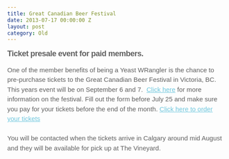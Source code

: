 ```yaml
---
title: Great Canadian Beer Festival
date: 2013-07-17 00:00:00 Z
layout: post
category: Old
---
```


<h1 style="display: block; font-family: Helvetica; font-size: 40px; font-style: normal; font-weight: bold; line-height: 125%; letter-spacing: -1px; margin: 0px; color: #606060 ! important; text-align: left;"> </h1><h3 style="display: block; font-family: Helvetica; font-size: 18px; font-style: normal; font-weight: bold; line-height: 125%; letter-spacing: -0.5px; margin: 0px; color: #606060 ! important; text-align: left;"> Ticket presale event for paid members.</h3><p style="color: #606060; font-family: Helvetica; font-size: 15px; line-height: 150%; text-align: left;"> One of the member benefits of being a Yeast WRangler is the chance to pre-purchase tickets to the Great Canadian Beer Festival in Victoria&#44; BC. This years event will be on September 6 and 7.&nbsp; <a href="http://www.gcbf.com/" target="_self" style="color: #6dc6dd; font-weight: normal; text-decoration: underline; word-wrap: break-word ! important;">Click here</a> for more information on the festival. Fill out the form before July 25 and make sure you pay for your tickets before the end of the month. <a href="https://docs.google.com/spreadsheet/viewform?formkey=dHc5MG1qbWpyTlUyVFZfd181QU1FdHc6MA#gid=0" target="_self" style="color: #6dc6dd; font-weight: normal; text-decoration: underline; word-wrap: break-word ! important;">Click here to order your tickets</a><br /><br />You will be contacted when the tickets arrive in Calgary around mid August and they will be available for pick up at The Vineyard.</p>
